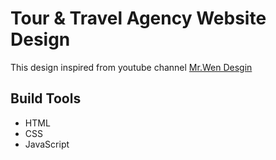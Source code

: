 # Tour & Travel Agency Website Design
This design inspired from youtube channel [Mr.Wen Desgin](https://www.youtube.com/watch?v=bLSPJ-WzdqE&ab_channel=Mr.WebDesigner) 


## Build Tools
* HTML
* CSS
* JavaScript